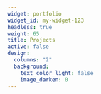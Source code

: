 ```yaml
---
widget: portfolio
widget_id: my-widget-123
headless: true
weight: 65
title: Projects
active: false
design:
  columns: "2"
  background:
    text_color_light: false
    image_darken: 0
---
```

